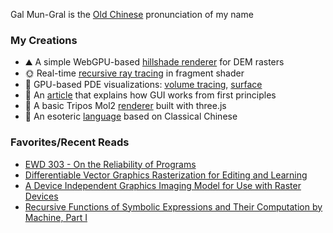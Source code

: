 Gal Mun-Gral is the [Old Chinese](https://en.wikipedia.org/wiki/Old_Chinese) pronunciation of my name

### My Creations
- ⛰️ A simple WebGPU-based [hillshade renderer](https://galmungral.github.io/hillshade/) for DEM rasters
- 🌞 Real-time [recursive ray tracing](https://galmungral.github.io/gl-raytracer/) in fragment shader
- 🌌 GPU-based PDE visualizations: [volume tracing](https://galmungral.github.io/fdm-3d/), [surface](https://galmungral.github.io/fdm-2d/) 
- 📜 An [article](https://galmungral.github.io/sigui/) that explains how GUI works from first principles
- 🧬 A basic Tripos Mol2 [renderer](https://galmungral.github.io/mol-renderer) built with three.js
- 🔣 An esoteric [language](https://galmungral.github.io/hanbun-lang/) based on Classical Chinese

### Favorites/Recent Reads
- [EWD 303 - On the Reliability of Programs](https://www.cs.utexas.edu/users/EWD/ewd03xx/EWD303.PDF)
- [Differentiable Vector Graphics Rasterization for Editing and Learning](https://dl.acm.org/doi/abs/10.1145/3414685.3417871)
- [A Device Independent Graphics Imaging Model for Use with Raster Devices](https://dl.acm.org/doi/pdf/10.1145/800064.801297)
- [Recursive Functions of Symbolic Expressions and Their Computation by Machine, Part I](https://dl.acm.org/doi/pdf/10.1145/367177.367199)
